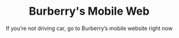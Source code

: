 ---
layout: default
type: project
folder: project2
title: Burberry's Mobile Web
subtitle: If you’re not driving car, go to Burberry’s mobile website right now
tags: UX Lead - Burberry - 2015
---